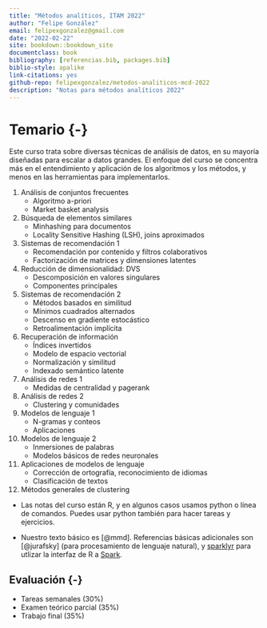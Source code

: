 ```yaml
--- 
title: "Métodos analíticos, ITAM 2022"
author: "Felipe González"
email: felipexgonzalez@gmail.com
date: "2022-02-22"
site: bookdown::bookdown_site
documentclass: book
bibliography: [referencias.bib, packages.bib]
biblio-style: apalike
link-citations: yes
github-repo: felipexgonzalez/metodos-analiticos-mcd-2022
description: "Notas para métodos analíticos 2022"
---
```


# Temario {-}

Este curso trata sobre diversas técnicas de análisis de datos, en su mayoría diseñadas
para escalar a datos grandes. El enfoque del curso se concentra más en el entendimiento y 
aplicación de los algoritmos y los métodos, y menos en las herramientas para implementarlos. 

1. Análisis de conjuntos frecuentes
    - Algoritmo a-priori
    - Market basket analysis
2. Búsqueda de elementos similares
    - Minhashing para documentos
    - Locality Sensitive Hashing (LSH), joins aproximados
3. Sistemas de recomendación 1
    - Recomendación por contenido y filtros colaborativos
    - Factorización de matrices y dimensiones latentes
4. Reducción de dimensionalidad: DVS
    - Descomposición en valores singulares
    - Componentes principales
5. Sistemas de recomendación 2
    - Métodos basados en similitud
    - Mínimos cuadrados alternados
    - Descenso en gradiente estocástico
    - Retroalimentación implícita
6. Recuperación de información
    - Índices invertidos
    - Modelo de espacio vectorial
    - Normalización y similitud
    - Indexado semántico latente
7. Análisis de redes 1
    - Medidas de centralidad y pagerank
8. Análisis de redes 2
    - Clustering y comunidades
9. Modelos de lenguaje 1
    - N-gramas y conteos
    - Aplicaciones
10. Modelos de lenguaje 2
    - Inmersiones de palabras
    - Modelos básicos de redes neuronales
11. Aplicaciones de modelos de lenguaje
    - Corrección de ortografía, reconocimiento de idiomas
    - Clasificación de textos
12. Métodos generales de clustering

- Las notas del curso están R, y en algunos casos usamos python o línea de comandos. Puedes usar python también para hacer tareas y ejercicios. 

- Nuestro texto básico es [@mmd]. Referencias básicas adicionales son
[@jurafsky] (para procesamiento de lenguaje natural), y [sparklyr](https://therinspark.com/) para
utlizar la interfaz de R a [Spark](https://spark.apache.org). 

## Evaluación {-}

- Tareas semanales (30%)
- Examen teórico parcial (35%)
- Trabajo final (35%)
